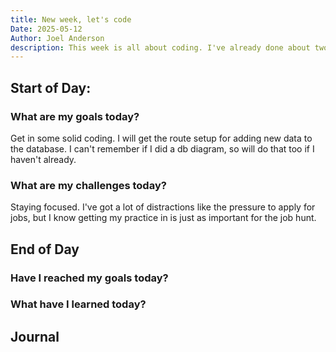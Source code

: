 ```yaml
---
title: New week, let's code
Date: 2025-05-12
Author: Joel Anderson
description: This week is all about coding. I've already done about two days work on the project. So I am limiting the coding to 3 days, to keep with my urgency plan.
---
```


## Start of Day:

### What are my goals today?
Get in some solid coding. I will get the route setup for adding new data to the database. I can't remember if I did a db diagram, so will do that too if I haven't already.

### What are my challenges today?
Staying focused. I've got a lot of distractions like the pressure to apply for jobs, but I know getting my practice in is just as important for the job hunt.

## End of Day

### Have I reached my goals today?

### What have I learned today?

## Journal
